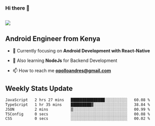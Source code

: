 ### Hi there 👋
<h2 align="left"><img src="https://readme-typing-svg.herokuapp.com?color=000000&lines=I'm+Andrew+Opollo😊;Welcome+to+my+Github😜"> </h2>

## Android Engineer from Kenya


- 🌱 Currently focusing on **Android Development with React-Native**

- 🔭 Also learning **NodeJs** for Backend Development

- 📫 How to reach me **opolloandres@gmail.com**


## Weekly Stats Update
<!--START_SECTION:waka-->

```txt
JavaScript   2 hrs 27 mins   ███████████████░░░░░░░░░░   60.08 %
TypeScript   1 hr 35 mins    █████████▓░░░░░░░░░░░░░░░   38.84 %
JSON         2 mins          ▒░░░░░░░░░░░░░░░░░░░░░░░░   00.99 %
TSConfig     0 secs          ░░░░░░░░░░░░░░░░░░░░░░░░░   00.08 %
CSS          0 secs          ░░░░░░░░░░░░░░░░░░░░░░░░░   00.02 %
```

<!--END_SECTION:waka-->



